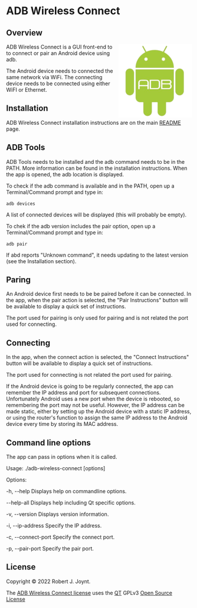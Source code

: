 # ADB Wireless Connect

## Overview

<img align="right" src="./images/ADB Wireless Connect.png" alt="ADB Wireless Connect" style="zoom:100%;" />ADB Wireless Connect is a GUI front-end to to connect or pair an Android device using adb.

 The Android device needs to connected the same network via WiFi. The connecting device needs to be connected using either WiFI or Ethernet.

## Installation

ADB Wireless Connect installation instructions are on the main <a href="https://github.com/Jalopy-Tech/ADB-Wireless-Connect/blob/main/README.md">README</a> page.

## ADB Tools

ADB Tools needs to be installed and the adb command needs to be in the PATH. More information can be found in the installation instructions. When the app is opened, the adb location is displayed.

To check if the adb command is available and in the PATH, open up a Terminal/Command prompt and type in:

  ```
  adb devices
  ```

 A list of connected devices will be displayed (this will probably be empty).

To chek if the adb version includes the pair option, open up a Terminal/Command prompt and type in:

  ```
adb pair
  ```

 If abd reports "Unknown command", it needs updating to the latest version (see the Installation section).

## Paring

An Android device first needs to be be paired before it can be connected. In the app, when the pair action is selected, the "Pair Instructions" button will be available to display a quick set of instructions.

The port used for pairing is only used for pairing and is not related the port used for connecting.

## Connecting

In the app, when the connect action is selected, the "Connect Instructions" button will be available to display a quick set of instructions.

The port used for connecting is not related the port used for pairing.

If the Android device is going to be regularly connected, the app can remember the IP address and port for subsequent connections.  Unfortunately Android uses a new port when the device is rebooted, so remembering the port may not be useful. However, the IP address can be made static, either by setting up the Android device with a static IP address, or using the router's function to assign the same IP address to the Android device every time by storing its MAC address.

## Command line options

The app can pass in options when it is called.

Usage: ./adb-wireless-connect [options]

Options:

  -h, --help                        Displays help on commandline options.

  --help-all                        Displays help including Qt specific options.

  -v, --version                     Displays version information.

  -i, --ip-address <ipAddress>      Specify the IP address.

  -c, --connect-port <connectPort>  Specify the connect port.

  -p, --pair-port <pairPort>        Specify the pair port.

## License

Copyright &copy; 2022 Robert J. Joynt.

The <a href="https://github.com/Jalopy-Tech/ADB-Wireless-Connect /blob/main/LICENSE.md">ADB Wireless Connect  license</a> uses the <a href="https://www.qt.io/">QT</a> GPLv3 <a href="https://doc.qt.io/qt-5/gpl.html">Open Source License</a>
